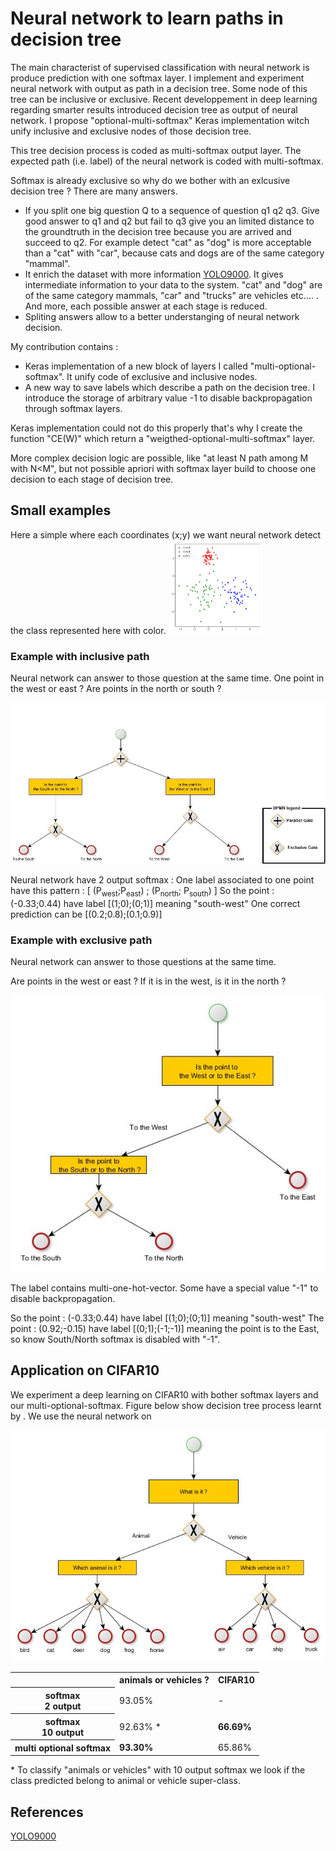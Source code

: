 <h1> Neural network to learn paths in decision tree </h1>


The main characterist of supervised classification with neural network is produce prediction with one softmax layer. I implement and experiment neural network with output as path in a decision tree. Some node of this tree can be inclusive or exclusive. Recent developpement in deep learning regarding smarter results introduced decision tree as output of neural network. I propose "optional-multi-softmax" Keras implementation witch unify inclusive and exclusive nodes of those decision tree.

This tree decision process is coded as multi-softmax output layer. The expected path (i.e. label) of the neural network is coded with multi-softmax.


Softmax is already exclusive so why do we bother with an exlcusive decision tree ? There are many answers. 
<ul>
<li> If you split one big question Q to a sequence of question q1 q2 q3. Give good answer to q1 and q2 but fail to q3 give you an limited distance to the groundtruth in the decision tree because you are arrived and succeed to q2. For example detect "cat" as "dog" is more acceptable than a "cat" with "car", because cats and dogs are of the same category "mammal". </li>
<li> It enrich the dataset with more information <a href="https://arxiv.org/abs/1612.08242"> YOLO9000</a>. It gives intermediate information to your data to the system. "cat" and "dog" are of the same category mammals, "car" and "trucks" are vehicles etc.... . And more, each possible answer at each stage is reduced. </li>
<li> Spliting answers allow to a better understanging of neural network decision. </li>
</ul>

My contribution contains :
<ul>
<li> Keras implementation of a new block of layers I called "multi-optional-softmax". It unify code of exclusive and inclusive nodes. </li>
<li> A new way to save labels which describe a path on the decision tree. I introduce the storage of arbitrary value -1 to disable backpropagation through softmax layers. </li>
</ul>

Keras implementation could not do this properly that's why I create the function "CE(W)" which return a "weigthed-optional-multi-softmax" layer.

 More complex decision logic are possible, like "at least N path among M with N<M", but not possible apriori with softmax layer build to choose one decision to each stage of decision tree.

<!-- ------------------------------------------------------------ -->
<h2> Small examples </h2>

Here a simple where each coordinates (x;y) we want neural network detect the class represented here with color.
<img src="SC2.png" width="150px" height="150px"/>



<h3> Example with inclusive path </h3>

Neural network can answer to those question at the same time. One point in the west or east ? Are points in the north or south ?

<img src="AND2.jpg"/>

Neural network have 2 output softmax :
One label associated to one point have this pattern : [ (P<sub>west</sub>;P<sub>east</sub>) ; (P<sub>north</sub>; P<sub>south</sub>) ]
So  the point : (-0.33;0.44) have label [(1;0);(0;1)] meaning "south-west"
One correct prediction can be [(0.2;0.8);(0.1;0.9)]



<h3> Example with exclusive path </h3>

Neural network can answer to those questions at the same time.

Are points in the west or east ?
If it is in the west, is it in the north ?

<img src="XOR.jpg"/>


The label contains multi-one-hot-vector. Some have a special value "-1" to disable backpropagation.


So  the point : (-0.33;0.44) have label [(1;0);(0;1)] meaning "south-west"
The point : (0.92;-0.15) have label [(0;1);(-1;-1)] meaning the point is to the East, so know South/North softmax is disabled with "-1".



<!-- ------------------------------------------------------------ -->

<h2> Application on CIFAR10 </h2>

We experiment a deep learning on CIFAR10 with bother softmax layers and our multi-optional-softmax. Figure below show decision tree process learnt by . We use the neural network on 

<img src="cifar10_XOR.jpg"/>

<table>
 <tr> <th>         </th> <th> animals or vehicles ? </th> <th> CIFAR10 </th> </tr>
  <tr> <th> softmax <br/>  2 output </th> <td> 93.05%               </td> <td> - </td> </tr>
  <tr> <th> softmax <br/> 10 output </th> <td> 92.63% <red>*</red>               </td> <td> <b>66.69%</b> </td> </tr>
 <tr> <th> multi optional softmax </th> <td> <b>93.30%</b>             </td> <td> 65.86% </td> </tr>
 </table>

&#42; To classify "animals or vehicles" with 10 output softmax we look if the class predicted belong to animal or vehicle super-class. 

<h2> References </h2>

<a href="https://arxiv.org/abs/1612.08242"> YOLO9000 </a>
